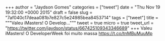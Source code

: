 
+++
author = "Jaydson Gomes"
categories = ["tweet"]
date = "Thu Nov 19 19:32:00 +0000 2015"
draft = false
slug = "7af040c17deaa081b7e827c5e24985bea8453714"
tags = ["tweet"]
title = """Valeu iMasters! O Develop..."""
tweet = true
micro = true
tweet_url = "https://twitter.com/jaydson/status/667425109343346689"
+++
Valeu iMasters! O DeveloperWeek foi muito massa https://t.co/tnMBuMuuMp
